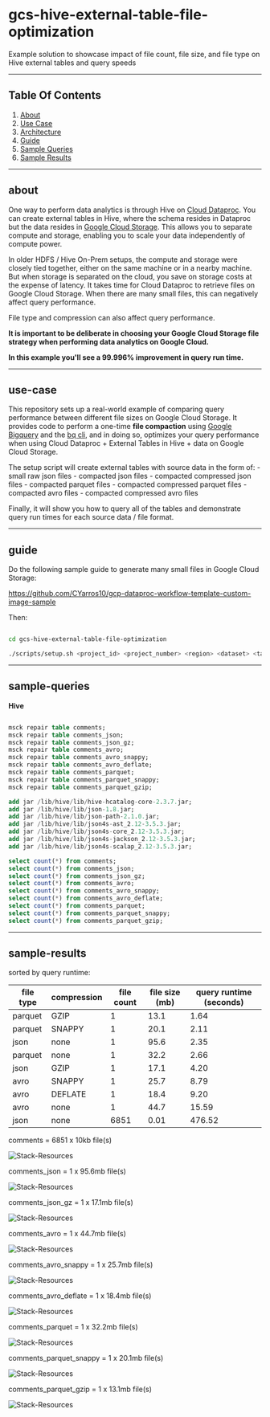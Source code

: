 # gcs-hive-external-table-file-optimization

Example solution to showcase impact of file count, file size, and file type on Hive external tables and query speeds

----

## Table Of Contents

1. [About](#about)
2. [Use Case](#use-case)
3. [Architecture](#architecture)
4. [Guide](#guide)
5. [Sample Queries](#sample-queries)
6. [Sample Results](#sample-results)


----

## about

One way to perform data analytics is through Hive on [Cloud Dataproc]().  You can create external tables in Hive, where the schema resides in Dataproc but the data resides in [Google Cloud Storage]().  This allows you to separate compute and storage, enabling you to scale your data independently of compute power.  

In older HDFS / Hive On-Prem setups, the compute and storage were closely tied together, either on the same machine or in a nearby machine.  But when storage is separated on the cloud, you save on storage costs at the expense of latency.  It takes time for Cloud Dataproc to retrieve files on Google Cloud Storage.  When there are many small files, this can negatively affect query performance.

File type and compression can also affect query performance.  

**It is important to be deliberate in choosing your Google Cloud Storage file strategy when performing data analytics on Google Cloud.**

**In this example you'll see a 99.996% improvement in query run time.**

----

## use-case

This repository sets up a real-world example of comparing query performance between different file sizes on Google Cloud Storage.  It provides code to perform a one-time **file compaction** using [Google Bigquery](https://cloud.google.com/bigquery) and the [bq cli](https://cloud.google.com/bigquery/docs/bq-command-line-tool), and in doing so, optimizes your query performance when using Cloud Dataproc + External Tables in Hive + data on Google Cloud Storage.

The setup script will create external tables with source data in the form of:
    - small raw json files
    - compacted json files
    - compacted compressed json files
    - compacted parquet files
    - compacted compressed parquet files
    - compacted avro files
    - compacted compressed avro files

Finally, it will show you how to query all of the tables and demonstrate query run times for each source data / file format.

----

## guide


Do the following sample guide to generate many small files in Google Cloud Storage:

https://github.com/CYarros10/gcp-dataproc-workflow-template-custom-image-sample

Then:

```bash

cd gcs-hive-external-table-file-optimization

./scripts/setup.sh <project_id> <project_number> <region> <dataset> <table>
```

----

## sample-queries

**Hive**

```sql

msck repair table comments;
msck repair table comments_json;
msck repair table comments_json_gz;
msck repair table comments_avro;
msck repair table comments_avro_snappy;
msck repair table comments_avro_deflate;
msck repair table comments_parquet;
msck repair table comments_parquet_snappy;
msck repair table comments_parquet_gzip;

add jar /lib/hive/lib/hive-hcatalog-core-2.3.7.jar;
add jar /lib/hive/lib/json-1.8.jar;
add jar /lib/hive/lib/json-path-2.1.0.jar;
add jar /lib/hive/lib/json4s-ast_2.12-3.5.3.jar;
add jar /lib/hive/lib/json4s-core_2.12-3.5.3.jar;
add jar /lib/hive/lib/json4s-jackson_2.12-3.5.3.jar;
add jar /lib/hive/lib/json4s-scalap_2.12-3.5.3.jar;

select count(*) from comments;
select count(*) from comments_json;
select count(*) from comments_json_gz;
select count(*) from comments_avro;
select count(*) from comments_avro_snappy;
select count(*) from comments_avro_deflate;
select count(*) from comments_parquet;
select count(*) from comments_parquet_snappy;
select count(*) from comments_parquet_gzip;

```

----

## sample-results

sorted by query runtime: 

| file type | compression | file count | file size (mb) | query runtime (seconds) |
|---|--|---|---|---|
| parquet | GZIP | 1 | 13.1 | 1.64 | 
| parquet | SNAPPY | 1 | 20.1 | 2.11 |
| json | none | 1 | 95.6 | 2.35 |
| parquet | none | 1 | 32.2 | 2.66 |
| json | GZIP | 1 | 17.1 | 4.20 |
| avro | SNAPPY | 1 | 25.7 | 8.79 |
| avro | DEFLATE | 1 | 18.4 | 9.20 |
| avro | none | 1 | 44.7 | 15.59 |
| json | none | 6851 | 0.01  | 476.52 |



comments = 6851 x 10kb file(s)

![Stack-Resources](images/comments.png)

comments_json = 1 x 95.6mb file(s)

![Stack-Resources](images/comments_json.png)

comments_json_gz = 1 x 17.1mb file(s)

![Stack-Resources](images/comments_json_gz.png)

comments_avro = 1 x 44.7mb file(s)

![Stack-Resources](images/comments_avro.png)

comments_avro_snappy = 1 x 25.7mb file(s)

![Stack-Resources](images/comments_avro_snappy.png)

comments_avro_deflate = 1 x 18.4mb file(s)

![Stack-Resources](images/comments_avro_deflate.png)

comments_parquet = 1 x 32.2mb file(s)

![Stack-Resources](images/comments_parquet.png)

comments_parquet_snappy = 1 x 20.1mb file(s)

![Stack-Resources](images/comments_parquet_snappy.png)

comments_parquet_gzip = 1 x 13.1mb file(s)

![Stack-Resources](images/comments_parquet_gzip.png)